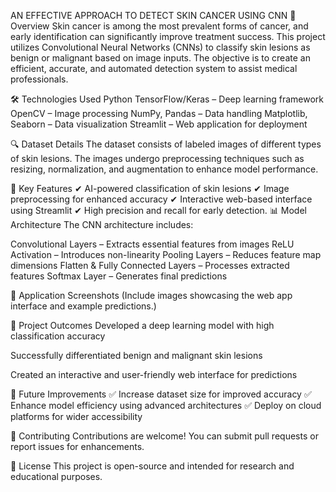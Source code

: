 AN EFFECTIVE APPROACH TO DETECT SKIN CANCER USING CNN 📌 Overview Skin cancer is among the most prevalent forms of cancer, and early identification can significantly improve treatment success. This project utilizes Convolutional Neural Networks (CNNs) to classify skin lesions as benign or malignant based on image inputs. The objective is to create an efficient, accurate, and automated detection system to assist medical professionals.

🛠️ Technologies Used Python TensorFlow/Keras – Deep learning framework OpenCV – Image processing NumPy, Pandas – Data handling Matplotlib, Seaborn – Data visualization Streamlit – Web application for deployment

🔍 Dataset Details The dataset consists of labeled images of different types of skin lesions. The images undergo preprocessing techniques such as resizing, normalization, and augmentation to enhance model performance.

📖 Key Features ✔ AI-powered classification of skin lesions ✔ Image preprocessing for enhanced accuracy ✔ Interactive web-based interface using Streamlit ✔ High precision and recall for early detection.
📊 Model Architecture The CNN architecture includes:

Convolutional Layers – Extracts essential features from images ReLU Activation – Introduces non-linearity Pooling Layers – Reduces feature map dimensions Flatten & Fully Connected Layers – Processes extracted features Softmax Layer – Generates final predictions

📸 Application Screenshots (Include images showcasing the web app interface and example predictions.)

📌 Project Outcomes Developed a deep learning model with high classification accuracy

Successfully differentiated benign and malignant skin lesions

Created an interactive and user-friendly web interface for predictions

🔮 Future Improvements ✅ Increase dataset size for improved accuracy ✅ Enhance model efficiency using advanced architectures ✅ Deploy on cloud platforms for wider accessibility

🤝 Contributing Contributions are welcome! You can submit pull requests or report issues for enhancements.

📝 License This project is open-source and intended for research and educational purposes.

